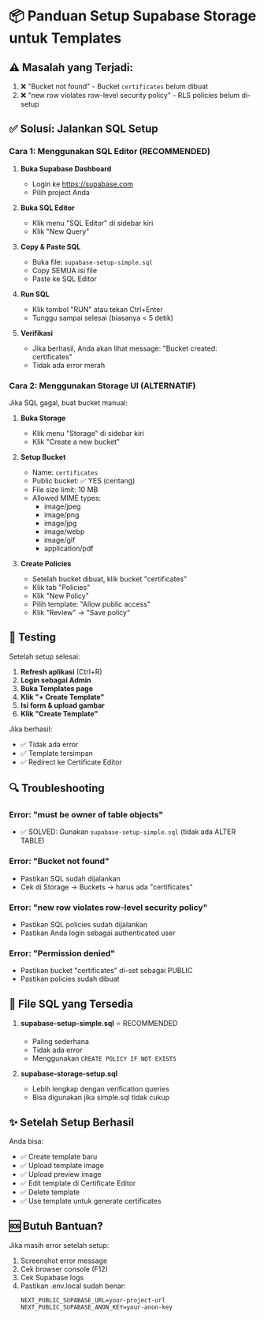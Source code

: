 # 📦 Panduan Setup Supabase Storage untuk Templates

## ⚠️ Masalah yang Terjadi:
1. ❌ "Bucket not found" - Bucket `certificates` belum dibuat
2. ❌ "new row violates row-level security policy" - RLS policies belum di-setup

## ✅ Solusi: Jalankan SQL Setup

### Cara 1: Menggunakan SQL Editor (RECOMMENDED)

1. **Buka Supabase Dashboard**
   - Login ke https://supabase.com
   - Pilih project Anda

2. **Buka SQL Editor**
   - Klik menu "SQL Editor" di sidebar kiri
   - Klik "New Query"

3. **Copy & Paste SQL**
   - Buka file: `supabase-setup-simple.sql`
   - Copy SEMUA isi file
   - Paste ke SQL Editor

4. **Run SQL**
   - Klik tombol "RUN" atau tekan Ctrl+Enter
   - Tunggu sampai selesai (biasanya < 5 detik)

5. **Verifikasi**
   - Jika berhasil, Anda akan lihat message: "Bucket created: certificates"
   - Tidak ada error merah

### Cara 2: Menggunakan Storage UI (ALTERNATIF)

Jika SQL gagal, buat bucket manual:

1. **Buka Storage**
   - Klik menu "Storage" di sidebar kiri
   - Klik "Create a new bucket"

2. **Setup Bucket**
   - Name: `certificates`
   - Public bucket: ✅ YES (centang)
   - File size limit: 10 MB
   - Allowed MIME types: 
     - image/jpeg
     - image/png
     - image/jpg
     - image/webp
     - image/gif
     - application/pdf

3. **Create Policies**
   - Setelah bucket dibuat, klik bucket "certificates"
   - Klik tab "Policies"
   - Klik "New Policy"
   - Pilih template: "Allow public access"
   - Klik "Review" → "Save policy"

## 🧪 Testing

Setelah setup selesai:

1. **Refresh aplikasi** (Ctrl+R)
2. **Login sebagai Admin**
3. **Buka Templates page**
4. **Klik "+ Create Template"**
5. **Isi form & upload gambar**
6. **Klik "Create Template"**

Jika berhasil:
- ✅ Tidak ada error
- ✅ Template tersimpan
- ✅ Redirect ke Certificate Editor

## 🔍 Troubleshooting

### Error: "must be owner of table objects"
- ✅ SOLVED: Gunakan `supabase-setup-simple.sql` (tidak ada ALTER TABLE)

### Error: "Bucket not found"
- Pastikan SQL sudah dijalankan
- Cek di Storage → Buckets → harus ada "certificates"

### Error: "new row violates row-level security policy"
- Pastikan SQL policies sudah dijalankan
- Pastikan Anda login sebagai authenticated user

### Error: "Permission denied"
- Pastikan bucket "certificates" di-set sebagai PUBLIC
- Pastikan policies sudah dibuat

## 📝 File SQL yang Tersedia

1. **supabase-setup-simple.sql** ⭐ RECOMMENDED
   - Paling sederhana
   - Tidak ada error
   - Menggunakan `CREATE POLICY IF NOT EXISTS`

2. **supabase-storage-setup.sql**
   - Lebih lengkap dengan verification queries
   - Bisa digunakan jika simple.sql tidak cukup

## ✨ Setelah Setup Berhasil

Anda bisa:
- ✅ Create template baru
- ✅ Upload template image
- ✅ Upload preview image
- ✅ Edit template di Certificate Editor
- ✅ Delete template
- ✅ Use template untuk generate certificates

## 🆘 Butuh Bantuan?

Jika masih error setelah setup:
1. Screenshot error message
2. Cek browser console (F12)
3. Cek Supabase logs
4. Pastikan .env.local sudah benar:
   ```
   NEXT_PUBLIC_SUPABASE_URL=your-project-url
   NEXT_PUBLIC_SUPABASE_ANON_KEY=your-anon-key
   ```

